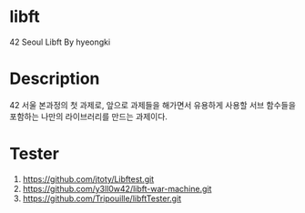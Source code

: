 # libft
42 Seoul Libft By hyeongki

# Description
42 서울 본과정의 첫 과제로, 앞으로 과제들을 해가면서 유용하게 사용할 서브 함수들을 포함하는 나만의 라이브러리를 만드는 과제이다.

# Tester
1. https://github.com/jtoty/Libftest.git
2. https://github.com/y3ll0w42/libft-war-machine.git
3. https://github.com/Tripouille/libftTester.git
